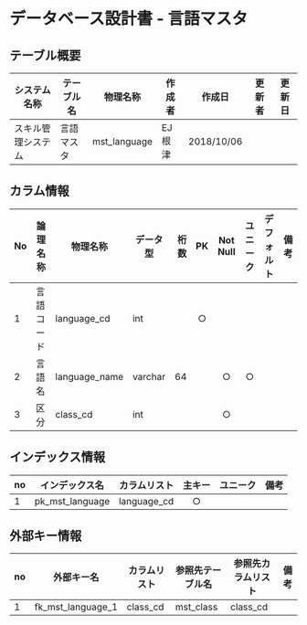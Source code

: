 # データベース設計書 - 言語マスタ

## テーブル概要

|システム名称|テーブル名|物理名称|作成者|作成日|更新者|更新日  
|---|---|---|---|---|---|---|
|スキル管理システム|言語マスタ|mst_language|EJ根津|2018/10/06

## カラム情報

|No|論理名称|物理名称|データ型|桁数|PK|Not Null|ユニーク|デフォルト|備考|  
|---|---|---|---|--:|:-:|:-:|:-:|---|---|
|1|言語コード|language_cd|int||○|||||
|2|言語名|language_name|varchar|64||○|○|||
|3|区分|class_cd|int|||○||||

## インデックス情報

|no|インデックス名|カラムリスト|主キー|ユニーク|備考|
|---|---|---|:-:|:-:|---|
|1|pk_mst_language|language_cd|○|||

## 外部キー情報

|no|外部キー名|カラムリスト|参照先テーブル名|参照先カラムリスト|備考|
|---|---|---|---|---|---|
|1|fk_mst_language_1|class_cd|mst_class|class_cd||
